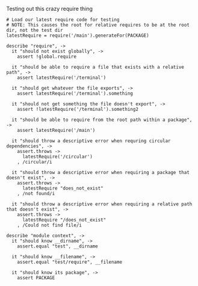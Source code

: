 Testing out this crazy require thing

    # Load our latest require code for testing
    # NOTE: This causes the root for relative requires to be at the root dir, not the test dir
    latestRequire = require('/main').generateFor(PACKAGE)

    describe "require", ->
      it "should not exist globally", ->
        assert !global.require

      it "should be able to require a file that exists with a relative path", ->
        assert latestRequire('/terminal')
        
      it "should get whatever the file exports", ->
        assert latestRequire('/terminal').something
      
      it "should not get something the file doesn't export", ->
        assert !latestRequire('/terminal').something2

      it "should be able to require from the root path within a package", ->
        assert latestRequire('/main')

      it "should throw a descriptive error when requring circular dependencies", ->
        assert.throws ->
          latestRequire('/circular')
        , /circular/i

      it "should throw a descriptive error when requiring a package that doesn't exist", ->
        assert.throws ->
          latestRequire "does_not_exist"
        , /not found/i

      it "should throw a descriptive error when requiring a relative path that doesn't exist", ->
        assert.throws ->
          latestRequire "/does_not_exist"
        , /Could not find file/i

    describe "module context", ->
      it "should know __dirname", ->
        assert.equal "test", __dirname

      it "should know __filename", ->
        assert.equal "test/require", __filename

      it "should know its package", ->
        assert PACKAGE

